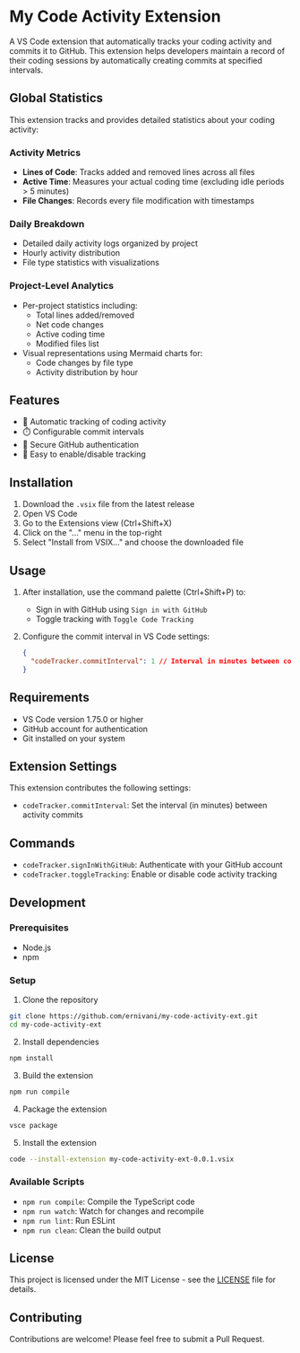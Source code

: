 # My Code Activity Extension

A VS Code extension that automatically tracks your coding activity and commits it to GitHub. This extension helps developers maintain a record of their coding sessions by automatically creating commits at specified intervals.

## Global Statistics

This extension tracks and provides detailed statistics about your coding activity:

### Activity Metrics
- **Lines of Code**: Tracks added and removed lines across all files
- **Active Time**: Measures your actual coding time (excluding idle periods > 5 minutes)
- **File Changes**: Records every file modification with timestamps

### Daily Breakdown
- Detailed daily activity logs organized by project
- Hourly activity distribution
- File type statistics with visualizations

### Project-Level Analytics
- Per-project statistics including:
  - Total lines added/removed
  - Net code changes
  - Active coding time
  - Modified files list
- Visual representations using Mermaid charts for:
  - Code changes by file type
  - Activity distribution by hour

## Features

- 🔄 Automatic tracking of coding activity
- ⏱️ Configurable commit intervals
- 🔐 Secure GitHub authentication
- 🎯 Easy to enable/disable tracking

## Installation

1. Download the `.vsix` file from the latest release
2. Open VS Code
3. Go to the Extensions view (Ctrl+Shift+X)
4. Click on the "..." menu in the top-right
5. Select "Install from VSIX..." and choose the downloaded file

## Usage

1. After installation, use the command palette (Ctrl+Shift+P) to:
   - Sign in with GitHub using `Sign in with GitHub`
   - Toggle tracking with `Toggle Code Tracking`

2. Configure the commit interval in VS Code settings:
   ```json
   {
     "codeTracker.commitInterval": 1 // Interval in minutes between commits
   }
   ```

## Requirements

- VS Code version 1.75.0 or higher
- GitHub account for authentication
- Git installed on your system

## Extension Settings

This extension contributes the following settings:

* `codeTracker.commitInterval`: Set the interval (in minutes) between activity commits

## Commands

- `codeTracker.signInWithGitHub`: Authenticate with your GitHub account
- `codeTracker.toggleTracking`: Enable or disable code activity tracking

## Development

### Prerequisites
- Node.js
- npm

### Setup
1. Clone the repository
```bash
git clone https://github.com/ernivani/my-code-activity-ext.git
cd my-code-activity-ext
```

2. Install dependencies
```bash
npm install
```

3. Build the extension
```bash
npm run compile
```

4. Package the extension
```bash
vsce package
```

5. Install the extension
```bash
code --install-extension my-code-activity-ext-0.0.1.vsix
```

### Available Scripts
- `npm run compile`: Compile the TypeScript code
- `npm run watch`: Watch for changes and recompile
- `npm run lint`: Run ESLint
- `npm run clean`: Clean the build output

## License

This project is licensed under the MIT License - see the [LICENSE](LICENSE) file for details.

## Contributing

Contributions are welcome! Please feel free to submit a Pull Request. 